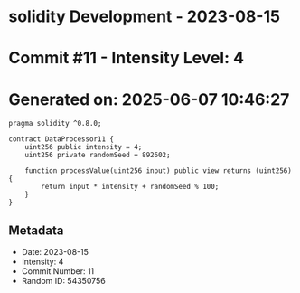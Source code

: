 ﻿# solidity Development - 2023-08-15
# Commit #11 - Intensity Level: 4
# Generated on: 2025-06-07 10:46:27
```solidity
pragma solidity ^0.8.0;

contract DataProcessor11 {
    uint256 public intensity = 4;
    uint256 private randomSeed = 892602;

    function processValue(uint256 input) public view returns (uint256) {
        return input * intensity + randomSeed % 100;
    }
}
```
## Metadata
- Date: 2023-08-15
- Intensity: 4
- Commit Number: 11
- Random ID: 54350756
